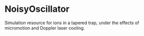 # NoisyOscillator
Simulation resource for ions in a tapered trap, under the effects of micromotion
and Doppler laser cooling.


